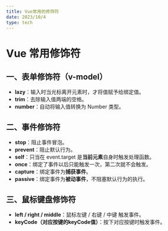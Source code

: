 ```yaml
---
title: Vue常用的修饰符
date: 2023/10/4
type: tech
---
```


# Vue 常用修饰符

## 一、表单修饰符（v-model）

- **lazy**：输入时当光标离开元素时，才将值赋予给绑定值。
- **trim**：去除输入值两端的空格。
- **number**：自动将输入值转换为 Number 类型。

## 二、事件修饰符

- **stop**：阻止事件冒泡。
- **prevent**：阻止默认行为。
- **self**：只当在 event.target 是**当前元素**自身时触发处理函数。
- **once**：绑定了事件以后只能触发一次，第二次就不会触发。
- **capture**：绑定事件为**捕获事件**。
- **passive**：绑定事件为**被动事件**，不阻塞默认行为的执行。

## 三、鼠标键盘修饰符

- **left / right / middle**：鼠标左键 / 右键 / 中键 触发事件。
- **keyCode（对应按键的keyCode值）**：按下对应按键时触发事件。